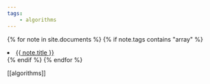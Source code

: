 ```yaml
--- 
tags: 
    - algorithms
---
```



{% for note in site.documents %}
{% if note.tags contains "array" %}
<li>
    <a href="{{ note.url }}">{{ note.title  }}</a>
</li>
{% endif %}
{% endfor %}

[[algorithms]]



